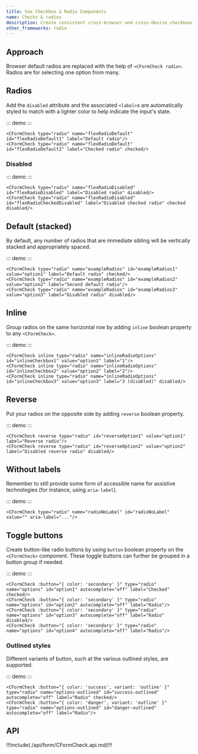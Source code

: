 ```yaml
---
title: Vue Checkbox & Radio Components
name: Checks & radios
description: Create consistent cross-browser and cross-device checkboxes and radios with our Vue checkbox, radio, and switch components.
other_frameworks: radio
---
```


## Approach

Browser default radios are replaced with the help of `<CFormCheck radio>`. Radios are for selecting one option from many.

## Radios

Add the `disabled` attribute and the associated `<label>`s are automatically styled to match with a lighter color to help indicate the input's state.

::: demo
<CFormCheck type="radio" name="flexRadioDefault" id="flexRadioDefault1" label="Default radio"/>
<CFormCheck type="radio" name="flexRadioDefault" id="flexRadioDefault2" label="Checked radio" checked/>
:::
```vue
<CFormCheck type="radio" name="flexRadioDefault" id="flexRadioDefault1" label="Default radio"/>
<CFormCheck type="radio" name="flexRadioDefault" id="flexRadioDefault2" label="Checked radio" checked/>
```

### Disabled

::: demo
<CFormCheck type="radio" name="flexRadioDisabled" id="flexRadioDisabled" label="Disabled radio" disabled/>
<CFormCheck type="radio" name="flexRadioDisabled" id="flexRadioCheckedDisabled" label="Disabled checked radio" checked disabled/>
:::
```vue
<CFormCheck type="radio" name="flexRadioDisabled" id="flexRadioDisabled" label="Disabled radio" disabled/>
<CFormCheck type="radio" name="flexRadioDisabled" id="flexRadioCheckedDisabled" label="Disabled checked radio" checked disabled/>
```

## Default (stacked)

By default, any number of radios that are immediate sibling will be vertically stacked and appropriately spaced.

::: demo
<CFormCheck type="radio" name="exampleRadios" id="exampleRadios1" value="option1" label="Default radio" checked/>
<CFormCheck type="radio" name="exampleRadios" id="exampleRadios2" value="option2" label="Second default radio"/>
<CFormCheck type="radio" name="exampleRadios" id="exampleRadios3" value="option3" label="Disabled radio" disabled/>
:::
```vue
<CFormCheck type="radio" name="exampleRadios" id="exampleRadios1" value="option1" label="Default radio" checked/>
<CFormCheck type="radio" name="exampleRadios" id="exampleRadios2" value="option2" label="Second default radio"/>
<CFormCheck type="radio" name="exampleRadios" id="exampleRadios3" value="option3" label="Disabled radio" disabled/>
```

## Inline

Group radios on the same horizontal row by adding `inline` boolean property to any `<CFormCheck>`.

::: demo
<CFormCheck inline type="radio" name="inlineRadioOptions" id="inlineCheckbox1" value="option1" label="1"/>
<CFormCheck inline type="radio" name="inlineRadioOptions" id="inlineCheckbox2" value="option2" label="2"/>
<CFormCheck inline type="radio" name="inlineRadioOptions" id="inlineCheckbox3" value="option3" label="3 (disabled)" disabled/>
:::
```vue
<CFormCheck inline type="radio" name="inlineRadioOptions" id="inlineCheckbox1" value="option1" label="1"/>
<CFormCheck inline type="radio" name="inlineRadioOptions" id="inlineCheckbox2" value="option2" label="2"/>
<CFormCheck inline type="radio" name="inlineRadioOptions" id="inlineCheckbox3" value="option3" label="3 (disabled)" disabled/>
```

## Reverse 

Put your radios on the opposite side by adding `reverse` boolean property.

::: demo
<CFormCheck reverse type="radio" id="reverseOption1" value="option1" label="Reverse radio"/>
<CFormCheck reverse type="radio" id="reverseOption2" value="option2" label="Disabled reverse radio" disabled/>
:::
```vue
<CFormCheck reverse type="radio" id="reverseOption1" value="option1" label="Reverse radio"/>
<CFormCheck reverse type="radio" id="reverseOption2" value="option2" label="Disabled reverse radio" disabled/>
```

## Without labels

Remember to still provide some form of accessible name for assistive technologies (for instance, using `aria-label`).

::: demo
<CFormCheck type="radio" name="radioNoLabel" id="radioNoLabel" value="" aria-label="..."/>
:::
```vue
<CFormCheck type="radio" name="radioNoLabel" id="radioNoLabel" value="" aria-label="..."/>
```

## Toggle buttons

Create button-like radio buttons by using `button` boolean property on the `<CFormCheck>` component. These toggle buttons can further be grouped in a button group if needed.

::: demo
<CFormCheck :button="{ color: 'secondary' }" type="radio" name="options" id="option1" autocomplete="off" label="Checked" checked/>
<CFormCheck :button="{ color: 'secondary' }" type="radio" name="options" id="option2" autocomplete="off" label="Radio"/>
<CFormCheck :button="{ color: 'secondary' }" type="radio" name="options" id="option3" autocomplete="off" label="Radio" disabled/>
<CFormCheck :button="{ color: 'secondary' }" type="radio" name="options" id="option4" autocomplete="off" label="Radio"/>
:::
```vue
<CFormCheck :button="{ color: 'secondary' }" type="radio" name="options" id="option1" autocomplete="off" label="Checked" checked/>
<CFormCheck :button="{ color: 'secondary' }" type="radio" name="options" id="option2" autocomplete="off" label="Radio"/>
<CFormCheck :button="{ color: 'secondary' }" type="radio" name="options" id="option3" autocomplete="off" label="Radio" disabled/>
<CFormCheck :button="{ color: 'secondary' }" type="radio" name="options" id="option4" autocomplete="off" label="Radio"/>
```

### Outlined styles

Different variants of button, such at the various outlined styles, are supported.

::: demo
<CFormCheck :button="{ color: 'success', variant: 'outline' }" type="radio" name="options-outlined" id="success-outlined" autocomplete="off" label="Radio" checked/>
<CFormCheck :button="{ color: 'danger', variant: 'outline' }" type="radio" name="options-outlined" id="danger-outlined" autocomplete="off" label="Radio"/>
:::
```vue
<CFormCheck :button="{ color: 'success', variant: 'outline' }" type="radio" name="options-outlined" id="success-outlined" autocomplete="off" label="Radio" checked/>
<CFormCheck :button="{ color: 'danger', variant: 'outline' }" type="radio" name="options-outlined" id="danger-outlined" autocomplete="off" label="Radio"/>
```

## API

!!!include(./api/form/CFormCheck.api.md)!!!
